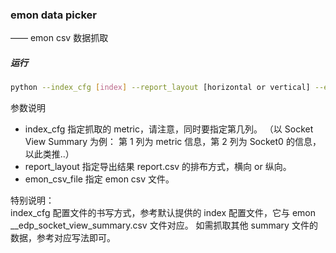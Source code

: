### emon data picker
—— emon csv 数据抓取

##### 运行
```bash
python --index_cfg [index] --report_layout [horizontal or vertical] --emon_csv_file [..summary.csv]
```

参数说明
* index_cfg 指定抓取的 metric，请注意，同时要指定第几列。 （以 Socket View Summary 为例： 第 1 列为 metric 信息，第 2 列为 Socket0 的信息，以此类推..）
* report_layout 指定导出结果 report.csv 的排布方式，横向 or 纵向。
* emon_csv_file 指定 emon csv 文件。

特别说明： <br>
index_cfg 配置文件的书写方式，参考默认提供的 index 配置文件，它与 emon __edp_socket_view_summary.csv 文件对应。
如需抓取其他 summary 文件的数据，参考对应写法即可。

